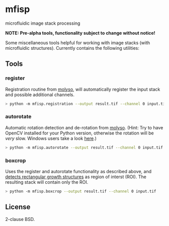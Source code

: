 # mfisp

microfluidic image stack processing

**NOTE: Pre-alpha tools, functionality subject to change without notice!**

Some miscellaneous tools helpful for working with image stacks (with microfluidic structures). Currently contains the following utilities:

## Tools

### register

Registration routine from [molyso](https://github.com/modsim/molyso), will automatically register the input stack and possible additional channels.

```bash
> python -m mfisp.registration --output result.tif --channel 0 input.tif
```

### autorotate

Automatic rotation detection and de-rotation from [molyso](https://github.com/modsim/molyso).
(Hint: Try to have OpenCV installed for your Python version, otherwise the rotation will be *very* slow.
Windows users take a look [here](http://www.lfd.uci.edu/~gohlke/pythonlibs/#opencv).)

```bash
> python -m mfisp.autorotate --output result.tif --channel 0 input.tif
```

### boxcrop

Uses the register and autorotate functionality as described above, and [detects rectangular growth structures](https://github.com/csachs/mfisp-boxdetection) as region of interst (ROI). The resulting stack will contain only the ROI.

```bash
> python -m mfisp.boxcrop --output result.tif --channel 0 input.tif
```

## License

2-clause BSD.
